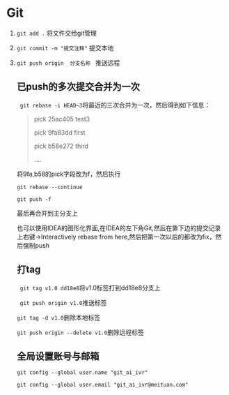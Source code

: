 # Git
1. `git add .`  将文件交给git管理

2. `git commit -m "提交注释"`   提交本地

3. `git push origin  分支名称 `  推送远程

   

   ## 已push的多次提交合并为一次

   ` git rebase -i HEAD~3`将最近的三次合并为一次，然后得到如下信息：

   >pick 25ac405 test3
   >
   >pick 9fa83dd first
   >
   >pick b58e272 third
   >
   >....

   将9fa,b58的pick字段改为f，然后执行

   `git rebase --continue`

   `git push -f`

    最后再合并到主分支上

   也可以使用IDEA的图形化界面,在IDEA的左下角Git,然后在靠下边的提交记录上右键->Interactively rebase from here,然后把第一次以后的都改为fix，然后强制push

   

   ## 打tag

   ` git tag v1.0 dd18e8`将v1.0标签打到dd18e8分支上

   ` git push origin v1.0`推送标签

   `git tag -d v1.0`删除本地标签

   `git push origin --delete v1.0`删除远程标签

   

   ## 全局设置账号与邮箱

   `git config --global user.name "git_ai_ivr"`

   `git config --global user.email "git_ai_ivr@meituan.com"`

